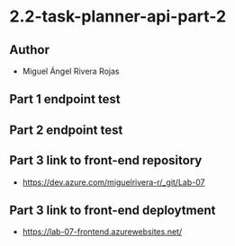 # 2.2-task-planner-api-part-2

## Author

- Miguel Ángel Rivera Rojas

## Part 1 endpoint test

## Part 2 endpoint test

## Part 3 link to front-end repository

- https://dev.azure.com/miguelrivera-r/_git/Lab-07

## Part 3 link to front-end deploytment

- https://lab-07-frontend.azurewebsites.net/
